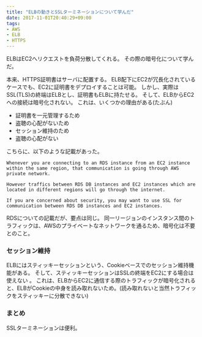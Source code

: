 ```yaml
---
title: "ELBの動きとSSLターミネーションについて学んだ"
date: 2017-11-01T20:40:29+09:00
tags:
- AWS
- ELB
- HTTPS
---
```

ELBはEC2へリクエストを負荷分散してくれる。
その際の暗号化について学んだ。

<!--more-->

本来、HTTPS証明書はサーバに配置する。
ELB配下にEC2が冗長化されているケースでも、EC2に証明書をデプロイすることは可能。
しかし、実際はSSL(TLS)の終端はELBとし、証明書もELBに持たせる。
そして、ELBからEC2への接続は暗号化されない。
これは、いくつかの理由がある(たぶん)

* 証明書を一元管理するため
* 盗聴の心配がないため
* セッション維持のため
* 盗聴の心配がない

こちらに、以下のような記載があった。

```
Whenever you are connecting to an RDS instance from an EC2 instance within the same region, that communication is going through AWS private network. 

However traffics between RDS DB instances and EC2 instances which are located in different regions will go through the internet. 

If you are concerned about security, you may want to use SSL for communication between RDS DB instances and EC2 instances.
```

RDSについての記載だが、要点は同じ。
同一リージョンのインスタンス間のトラフィックは、AWSのプライベートなネットワークを通るため、暗号化は不要とのこと。

### セッション維持

ELBにはスティッキーセッションという、Cookieベースでのセッション維持機能がある。
そして、スティッキーセッションはSSLの終端をEC2にする場合は 使えない 。
これは、ELBからEC2に通信する際のトラフィックが暗号化されると、ELBがCookieの中身を読み取れないため。(読み取れないと当然トラフィックをスティッキーに分散できない)

### まとめ

SSLターミネーションは便利。
